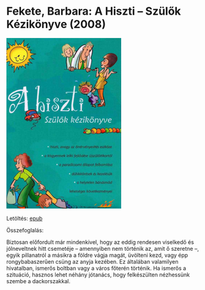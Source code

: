 # <a name="id_8">Fekete, Barbara: A Hiszti – Szülők Kézikönyve (2008)</a>
<img src="https://github.com/BercziSandor/calibre_lib/raw/main/Fekete%2C%20Barbara/A%20Hiszti%20-%20Szulok%20Kezikonyve%20%288%29/cover.jpg" alt="cover" width="300"/>

Letöltés: [epub](https://github.com/BercziSandor/calibre_lib/raw/main/Fekete%2C%20Barbara/A%20Hiszti%20-%20Szulok%20Kezikonyve%20%288%29/A%20Hiszti%20-%20Szulok%20Kezikonyve%20-%20Fekete%2C%20Barbara.epub)

Összefoglalás:
<p class="description">Biztosan előfordult már mindenkivel, hogy az eddig rendesen viselkedő és jólneveltnek hitt csemetéje – amennyiben nem történik az, amit ő szeretne –, egyik pillanatról a másikra a földre vágja magát, üvölteni kezd, vagy épp rongybabaszerűen csüng az anyja kezében. Ez általában valamilyen hivatalban, ismerős boltban vagy a város főterén történik. Ha ismerős a szituáció, hasznos lehet néhány jótanács, hogy felkészülten nézhessünk szembe a dackorszakkal.</p>

